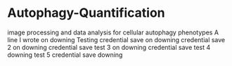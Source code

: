 # Autophagy-Quantification
image processing and data analysis for cellular autophagy phenotypes
A line I wrote on downing
Testing credential save on downing
credential save 2 on downing
credential save test 3 on downing
credential save test 4 downing
test 5 credential save downing
